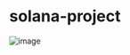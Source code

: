 # solana-project
![image](https://github.com/user-attachments/assets/3d961602-a643-43d2-887f-e2c91314ec0a)
